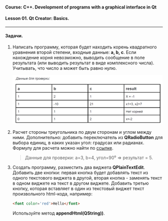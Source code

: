#### Course: C++. Development of programs with a graphical interface in Qt  
#### Lesson 01. Qt Creator: Basics.  

***  

#### Задачи.  

1. Написать программу, которая будет находить корень квадратного уравнения второй степени, входные данные: <b>a, b, c</b>. Если нахождение корня невозможно, выводить сообщение в поле результата (или выводить результат в виде комплексного числа). Учитывать, что число a может быть равно нулю.  

   ![Alt text](/Img/image-01.png?raw=true "Данные для проверки")  

2. Расчет стороны треугольника по двум сторонам и углом между ними. Дополнительно: добавить переключатель из <b>QRadioButton</b> для выбора единиц, в каких указан угол: градусах или радианах. Формулу для расчета можно найти по [ссылке](https://www-formula.ru/2011-10-09-11-08-41).  
   > Данные для проверки:
   > a=3, b=4, угол=90⁰ => результат = 5.  

3. Создать программу, разместить два виджета <b>QPlainTextEdit</b>. Добавить две кнопки: первая кнопка будет добавлять текст из одного текстового виджета в другой, вторая кнопка - заменять текст в одном виджете на текст в другом виджете. Добавить третью кнопку, которая вставляет в один из текстовый виджет текст произвольного html-кода, например:  
   ```HTML
   <font color='red'>Hello</font>
   ```  
   Используйте метод <b>appendHtml(QString))</b>.  

